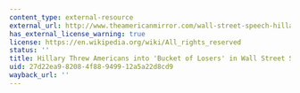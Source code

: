```yaml
---
content_type: external-resource
external_url: http://www.theamericanmirror.com/wall-street-speech-hillary-threw-americans-bucket-losers/
has_external_license_warning: true
license: https://en.wikipedia.org/wiki/All_rights_reserved
status: ''
title: Hillary Threw Americans into 'Bucket of Losers' in Wall Street Speech
uid: 27d22ea9-8208-4f88-9499-12a5a22d8cd9
wayback_url: ''
---
```

